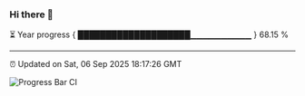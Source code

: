 ### Hi there 👋

⏳ Year progress { ████████████████████▁▁▁▁▁▁▁▁▁▁ } 68.15 %

---

⏰ Updated on Sat, 06 Sep 2025 18:17:26 GMT

![Progress Bar CI](https://github.com/liununu/liununu/workflows/Progress%20Bar%20CI/badge.svg)
